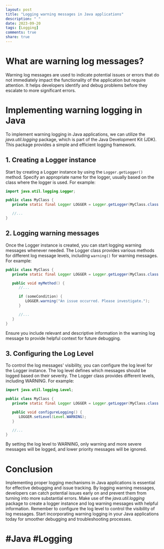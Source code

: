 ```yaml
---
layout: post
title: "Logging warning messages in Java applications"
description: " "
date: 2023-09-20
tags: [Logging]
comments: true
share: true
---
```


# What are warning log messages?

Warning log messages are used to indicate potential issues or errors that do not immediately impact the functionality of the application but require attention. It helps developers identify and debug problems before they escalate to more significant errors.

# Implementing warning logging in Java

To implement warning logging in Java applications, we can utilize the *java.util.logging* package, which is part of the Java Development Kit (JDK). This package provides a simple and efficient logging framework.

## 1. Creating a Logger instance

Start by creating a Logger instance by using the `Logger.getLogger()` method. Specify an appropriate name for the logger, usually based on the class where the logger is used. For example:

```java
import java.util.logging.Logger;

public class MyClass {
   private static final Logger LOGGER = Logger.getLogger(MyClass.class.getName());

   //...
}
```

## 2. Logging warning messages

Once the Logger instance is created, you can start logging warning messages whenever needed. The Logger class provides various methods for different log message levels, including `warning()` for warning messages. For example:

```java
public class MyClass {
   private static final Logger LOGGER = Logger.getLogger(MyClass.class.getName());

   public void myMethod() {
      //...

      if (someCondition) {
         LOGGER.warning("An issue occurred. Please investigate.");
      }

      //...
   }
}
```

Ensure you include relevant and descriptive information in the warning log message to provide helpful context for future debugging.

## 3. Configuring the Log Level

To control the log messages' visibility, you can configure the log level for the Logger instance. The log level defines which messages should be logged based on their severity. The Logger class provides different levels, including WARNING. For example:

```java
import java.util.logging.Level;

public class MyClass {
   private static final Logger LOGGER = Logger.getLogger(MyClass.class.getName());

   public void configureLogging() {
      LOGGER.setLevel(Level.WARNING);
   }

   //...
}
```

By setting the log level to WARNING, only warning and more severe messages will be logged, and lower priority messages will be ignored.

# Conclusion

Implementing proper logging mechanisms in Java applications is essential for effective debugging and issue tracking. By logging warning messages, developers can catch potential issues early on and prevent them from turning into more substantial errors. Make use of the *java.util.logging* package to create a logger instance and log warning messages with helpful information. Remember to configure the log level to control the visibility of log messages. Start incorporating warning logging in your Java applications today for smoother debugging and troubleshooting processes.

# #Java #Logging